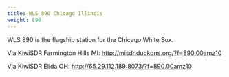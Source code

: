 ```yaml
---
title: WLS 890 Chicago Illinois
weight: 890
---
```

WLS 890 is the flagship station for the Chicago White Sox.

Via KiwiSDR Farmington Hills MI: http://misdr.duckdns.org/?f=890.00amz10

Via KiwiSDR Elida OH: http://65.29.112.189:8073/?f=890.00amz10
